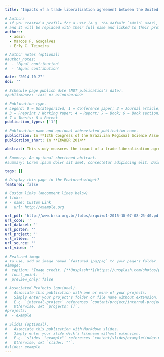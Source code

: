 ```yaml
---
title: 'Impacts of a trade liberalization agreement between the United States and the European Union on Brazilian Agribusiness'

# Authors
# If you created a profile for a user (e.g. the default `admin` user), write the username (folder name) here
# and it will be replaced with their full name and linked to their profile.
authors:
  - admin
  - Marcos F. Gonçalves
  - Erly C. Teixeira

# Author notes (optional)
#author_notes:
#  - 'Equal contribution'
#  - 'Equal contribution'

date: '2014-10-27'
doi: ''

# Schedule page publish date (NOT publication's date).
#publishDate: '2017-01-01T00:00:00Z'

# Publication type.
# Legend: 0 = Uncategorized; 1 = Conference paper; 2 = Journal article;
# 3 = Preprint / Working Paper; 4 = Report; 5 = Book; 6 = Book section;
# 7 = Thesis; 8 = Patent
publication_types: ['1']

# Publication name and optional abbreviated publication name.
publication: In **12th Congress of the Brazilian Regional Science Association and 2nd Ibero-American Congress on Regional Development**
publication_short: In **ENABER 2014**

abstract: This study measures the impact of a trade liberalization agreement between the United States and European Union on Brazilian agribusiness products. It uses an applied general equilibrium model (PAEG). The results show an increase in welfare in the regions involved in the agreement, $11 and $6 billion, respectively. However, Brazil loses $0.06 billion in welfare. There is a decrease of 0.25% on exports of these sectors and an increase in imports of only 0.01275%. Soybean and oilseed industry are the only sector with a positive response in production and in international trade flow.

# Summary. An optional shortened abstract.
#summary: Lorem ipsum dolor sit amet, consectetur adipiscing elit. Duis posuere tellus ac convallis placerat. Proin tincidunt magna sed ex sollicitudin condimentum.

tags: []

# Display this page in the Featured widget?
featured: false

# Custom links (uncomment lines below)
# links:
# - name: Custom Link
#   url: http://example.org

url_pdf: 'http://www.brsa.org.br/fotos/arquivo1-2015-10-07-08-26-40.pdf'
url_code: ''
url_dataset: ''
url_poster: ''
url_project: ''
url_slides: ''
url_source: ''
url_video: ''

# Featured image
# To use, add an image named `featured.jpg/png` to your page's folder.
#image:
#  caption: 'Image credit: [**Unsplash**](https://unsplash.com/photos/pLCdAaMFLTE)'
#  focal_point: ''
#  preview_only: false

# Associated Projects (optional).
#   Associate this publication with one or more of your projects.
#   Simply enter your project's folder or file name without extension.
#   E.g. `internal-project` references `content/project/internal-project/index.md`.
#   Otherwise, set `projects: []`.
#projects:
#  - example

# Slides (optional).
#   Associate this publication with Markdown slides.
#   Simply enter your slide deck's filename without extension.
#   E.g. `slides: "example"` references `content/slides/example/index.md`.
#   Otherwise, set `slides: ""`.
#slides: example
---
```

